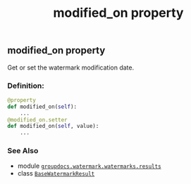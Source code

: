﻿---
title: modified_on property
second_title: GroupDocs.Watermark for Python via .NET API References
description: 
type: docs
url: /python-net/groupdocs.watermark.watermarks.results/basewatermarkresult/modified_on/
is_root: false
weight: 60
---

## modified_on property


Get or set the watermark modification date.
### Definition:
```python
@property
def modified_on(self):
    ...
@modified_on.setter
def modified_on(self, value):
    ...
```

### See Also
* module [`groupdocs.watermark.watermarks.results`](../../)
* class [`BaseWatermarkResult`](/watermark/python-net/groupdocs.watermark.watermarks.results/basewatermarkresult)
